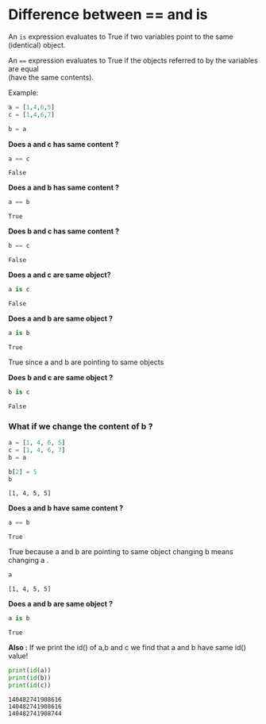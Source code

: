 
# Difference between == and is

An `is` expression evaluates to True if two 
variables point to the same<br>
(identical) object.

An `==` expression evaluates to True if the objects
referred to by the variables are equal<br>
(have the same contents).

Example:


```python
a = [1,4,6,5]
c = [1,4,6,7]

b = a
```

__Does a and c has same content ?__


```python
a == c  
```




    False



__Does a and b has same content ?__


```python
a == b 
```




    True



__Does b and c has same content ?__


```python
b == c 
```




    False



__Does a and c are same object?__


```python
a is c 
```




    False



__Does a and b are same object ?__


```python
a is b 
```




    True



True since a and b are pointing to same objects

__Does b and c are same object ?__


```python
b is c 
```




    False



### What if we change the content of b ?


```python
a = [1, 4, 6, 5]
c = [1, 4, 6, 7]
b = a

b[2] = 5
b
```




    [1, 4, 5, 5]



__Does a and b have same content ?__


```python
a == b
```




    True



True because a and b are pointing to same object changing b means changing a .


```python
a
```




    [1, 4, 5, 5]



__Does a and b are same object ?__


```python
a is b 
```




    True



__Also :__ If we print the id() of a,b and c 
we find that a and b have same id() value!


```python
print(id(a))
print(id(b))
print(id(c))
```

    140482741908616
    140482741908616
    140482741908744

